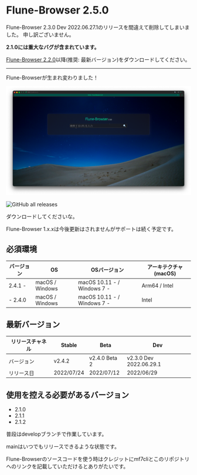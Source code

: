 # Flune-Browser 2.5.0
Flune-Browser 2.3.0 Dev 2022.06.27.1のリリースを間違えて削除してしまいました。
申し訳ございません。

**2.1.0には重大なバグが含まれています。**

[Flune-Browser 2.2.0](https://github.com/mf-3d/flune-browser/releases/v2.2.0)以降(推奨: 最新バージョン)をダウンロードしてください。

---

Flune-Browserが生まれ変わりました！

![](./other_data/screenshot-2.3.0-dev-2022.06.29.1.png)

![GitHub all releases](https://img.shields.io/github/downloads/mf-3d/flune-browser/total?style=for-the-badge)

ダウンロードしてくださいな。


Flune-Browser 1.x.xは今後更新はされませんがサポートは続く予定です。
## 必須環境
| バージョン |       OS       |         OSバージョン         |  アーキテクチャ(macOS)  |
|----------|-----------------|----------------------------|----------------------|
|2.4.1 -   | macOS / Windows |macOS 10.11 - / Windows 7 - | Arm64 / Intel        |
|- 2.4.0   | macOS / Windows |macOS 10.11 - / Windows 7 - | Intel                |

## 最新バージョン
|リリースチャネル |  Stable  |     Beta    |          Dev          |
|--------------|----------|-------------|-----------------------|
|   バージョン   |  v2.4.2  |v2.4.0 Beta 2|v2.3.0 Dev 2022.06.29.1|
|   リリース日   |2022/07/24| 2022/07/12  |      2022/06/29       |

## 使用を控える必要があるバージョン
- 2.1.0
- 2.1.1
- 2.1.2

普段はdevelopブランチで作業しています。

mainはいつでもリリースできるような状態です。

Flune-Browserのソースコードを使う時はクレジットにmf7cliとこのリポジトリへのリンクを記載していただけるとありがたいです。
